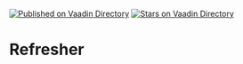 [![Published on Vaadin  Directory](https://img.shields.io/badge/Vaadin%20Directory-published-00b4f0.svg)](https://vaadin.com/directory/component/refresher)
[![Stars on Vaadin Directory](https://img.shields.io/vaadin-directory/star/refresher.svg)](https://vaadin.com/directory/component/refresher)

# Refresher

